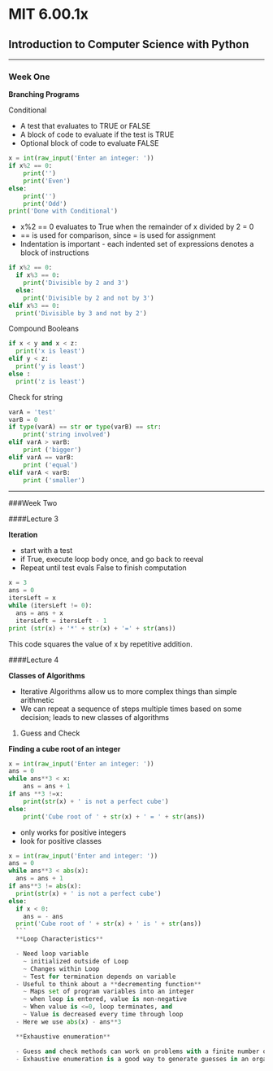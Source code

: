 # MIT 6.00.1x
## Introduction to Computer Science with Python
---
### Week One

**Branching Programs**

Conditional
  - A test that evaluates to TRUE or FALSE
  - A block of code to evaluate if the test is TRUE
  - Optional block of code to evaluate FALSE

```Python
x = int(raw_input('Enter an integer: '))
if x%2 == 0:
    print('')
    print('Even')
else:
    print('')
    print('Odd')
print('Done with Conditional')
```

  - x%2 == 0 evaluates to True when the remainder of x divided by 2 = 0
  - == is used for comparison, since = is used for assignment
  - Indentation is important - each indented set of expressions denotes a block of instructions

```Python
if x%2 == 0:
  if x%3 == 0:
    print('Divisible by 2 and 3')
  else:
    print('Divisible by 2 and not by 3')
elif x%3 == 0:
  print('Divisible by 3 and not by 2')
```

Compound Booleans

```Python
if x < y and x < z:
  print('x is least')
elif y < z:
  print('y is least')
else :
  print('z is least')
```

Check for string

```Python
varA = 'test'
varB = 0
if type(varA) == str or type(varB) == str:
    print('string involved')
elif varA > varB:
    print ('bigger')
elif varA == varB:
    print ('equal')
elif varA < varB:
    print ('smaller')
```

---
###Week Two

####Lecture 3

**Iteration**

  - start with a test
  - if True, execute loop body once, and go back to reeval
  - Repeat until test evals False to finish computation

  ```Python
  x = 3
  ans = 0
  itersLeft = x
  while (itersLeft != 0):
    ans = ans + x
    itersLeft = itersLeft - 1
  print (str(x) + '*' + str(x) + '=' + str(ans))
  ```

  This code squares the value of x by repetitive addition.

####Lecture 4

**Classes of Algorithms**

  - Iterative Algorithms allow us to more complex things than simple arithmetic
  - We can repeat a sequence of steps multiple times based on some decision; leads to new classes of algorithms

  1. Guess and Check

  **Finding a cube root of an integer**
  ```Python
  x = int(raw_input('Enter an integer: '))
  ans = 0
  while ans**3 < x:
      ans = ans + 1
  if ans **3 !=x:
      print(str(x) + ' is not a perfect cube')
  else:
      print('Cube root of ' + str(x) + ' = ' + str(ans))
```
  - only works for positive integers
  - look for positive classes

  ```Python
  x = int(raw_input('Enter and integer: '))
  ans = 0
  while ans**3 < abs(x):
    ans = ans + 1
  if ans**3 != abs(x):
    print(str(x) + ' is not a perfect cube')
  else:
    if x < 0:
      ans = - ans
    print('Cube root of ' + str(x) + ' is ' + str(ans))
    ```
    **Loop Characteristics**

    - Need loop variable
      ~ initialized outside of Loop
      ~ Changes within Loop
      ~ Test for termination depends on variable
    - Useful to think about a **decrementing function**
      ~ Maps set of program variables into an integer
      ~ when loop is entered, value is non-negative
      ~ When value is <=0, loop terminates, and
      ~ Value is decreased every time through loop
    - Here we use abs(x) - ans**3

    **Exhaustive enumeration**

    - Guess and check methods can work on problems with a finite number of possibilities
    - Exhaustive enumeration is a good way to generate guesses in an organized manner

